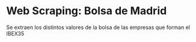# Web Scraping: Bolsa de Madrid
Se extraen los distintos valores de la bolsa de las empresas que forman el IBEX35
